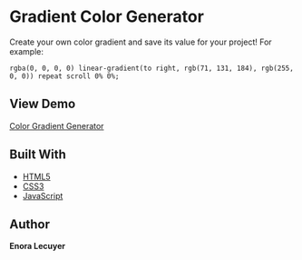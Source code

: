 # Gradient Color Generator

Create your own color gradient and save its value for your project! For example:

```
rgba(0, 0, 0, 0) linear-gradient(to right, rgb(71, 131, 184), rgb(255, 0, 0)) repeat scroll 0% 0%;
```

## View Demo

[Color Gradient Generator](https://enoralecuyer.github.io/todolist/)

## Built With

* [HTML5](https://en.wikipedia.org/wiki/HTML5)
* [CSS3](https://en.wikipedia.org/wiki/Cascading_Style_Sheets#CSS_3)
* [JavaScript](https://en.wikipedia.org/wiki/JavaScript)

## Author

**Enora Lecuyer** 

